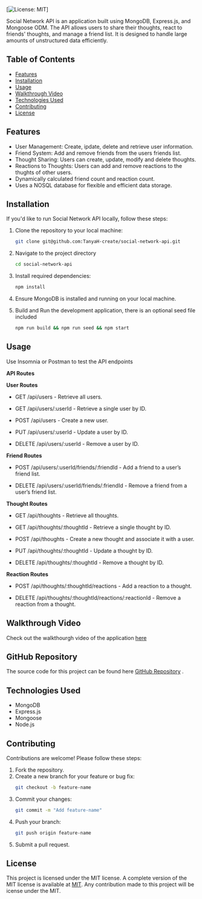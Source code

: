 [![License: MIT](https://img.shields.io/badge/License-MIT-yellow.svg)] 


Social Network API is an application built using MongoDB, Express.js, and Mongoose ODM. The API allows users to share their thoughts, react to friends' thoughts, and manage a friend list. It is designed to handle large amounts of unstructured data efficiently.

## Table of Contents
- [Features](#features)
- [Installation](#installation)
- [Usage](#usage)
- [Walkthrough Video](#walkthrough-video)
- [Technologies Used](#technologies-used)
- [Contributing](#contributing)
- [License](#license)


## Features
- User Management: Create, ipdate, delete and retrieve user information.
- Friend System: Add and remove friends from the users friends list.
- Thought Sharing: Users can create, update, modify and delete thoughts.
- Reactions to Thoughts: Users can add and remove reactions to the thughts of other users.
- Dynamically calculated friend count and reaction count.
- Uses a NOSQL database for flexible and efficient data storage.

## Installation
If you'd like to run Social Network API locally, follow these steps:

1. Clone the repository to your local machine:
   ```bash
   git clone git@github.com:TanyaH-create/social-network-api.git
   
2. Navigate to the project directory 
   ```bash
   cd social-network-api

3. Install required dependencies:
   ```bash
   npm install

4. Ensure MongoDB is installed and running on your local machine.
   
5. Build and Run the development application, there is an optional seed file included
   ~~~bash
   npm run build && npm run seed && npm start

   
## Usage
Use Insomnia or Postman to test the API endpoints

**API Routes**

**User Routes**

- GET /api/users - Retrieve all users.

- GET /api/users/:userId - Retrieve a single user by ID.

- POST /api/users - Create a new user.

- PUT /api/users/:userId - Update a user by ID.

- DELETE /api/users/:userId - Remove a user by ID.

**Friend Routes**

- POST /api/users/:userId/friends/:friendId - Add a friend to a user’s friend list.

- DELETE /api/users/:userId/friends/:friendId - Remove a friend from a user’s friend list.

**Thought Routes**

- GET /api/thoughts - Retrieve all thoughts.

- GET /api/thoughts/:thoughtId - Retrieve a single thought by ID.

- POST /api/thoughts - Create a new thought and associate it with a user.

- PUT /api/thoughts/:thoughtId - Update a thought by ID.

- DELETE /api/thoughts/:thoughtId - Remove a thought by ID.

**Reaction Routes**

- POST /api/thoughts/:thoughtId/reactions - Add a reaction to a thought.

- DELETE /api/thoughts/:thoughtId/reactions/:reactionId - Remove a reaction from a thought.

## Walkthrough Video
Check out the walkthourgh video of the application [here](https://drive.google.com/file/d/1miIFseOapcndOhxYJCL-vvo6robPhwkn/view?usp=drive_link)   


## GitHub Repository
The source code for this project can be found here [GitHub Repository](https://github.com/TanyaH-create/social-network-api) .

## Technologies Used
- MongoDB
- Express.js
- Mongoose
- Node.js 

## Contributing
Contributions are welcome! Please follow these steps:
1.	Fork the repository.
2.	Create a new branch for your feature or bug fix:
    ```bash
    git checkout -b feature-name
3.	Commit your changes:
    ```bash
    git commit -m "Add feature-name"
4.	Push your branch:
    ```bash
    git push origin feature-name
5.	Submit a pull request.

  
## License
This project is licensed under the MIT license. A complete version of the MIT license is available at [MIT](https://opensource.org/licenses/MIT).
Any contribution made to this project will be icense under the MIT.
 



